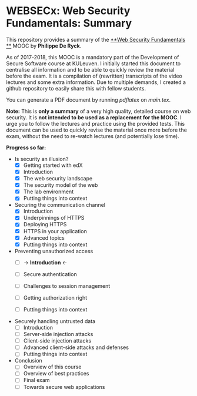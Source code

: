 # WEBSECx: Web Security Fundamentals: Summary
This repository provides a summary of the [**Web Security Fundamentals **](https://mooc.websec.be/) MOOC by **Philippe De Ryck**.

As of 2017-2018, this MOOC is a mandatory part of the Development of Secure Software course at KULeuven. I initially started this document to centralise all information and to be able to quickly review the material before the exam. It is a compilation of (rewritten) transcripts of the video lectures and some extra information. Due to multiple demands, I created a github repository to easily share this with fellow students.

You can generate a PDF document by running *pdflatex* on *main.tex*.

**Note:** This is **only a summary** of a very high quality, detailed course on web security. It is **not intended to be used as a replacement for the MOOC**. I urge you to follow the lectures and practice using the provided tests. This document can be used to quickly revise the material once more before the exam, without the need to re-watch lectures (and potentially lose time).



**Progress so far:**

* Is security an illusion?
  - [x] Getting started with edX
  - [x] Introduction
  - [x] The web security landscape
  - [x] The security model of the web
  - [x] The lab environment
  - [x] Putting things into context
* Securing the communication channel
  - [x] Introduction
  - [x] Underpinnings of HTTPS
  - [x] Deploying HTTPS
  - [x] HTTPS in your application
  - [x] Advanced topics
  - [x] Putting things into context
* Preventing unauthorized access 
  - [ ] &rarr; **Introduction** &larr;
  - [ ] Secure authentication
  - [ ] Challenges to session management
  - [ ] Getting authorization right
  - [ ] Putting things into context


* Securely handling untrusted data
  - [ ] Introduction
  - [ ] Server-side injection attacks
  - [ ] Client-side injection attacks
  - [ ] Advanced client-side attacks and defenses
  - [ ] Putting things into context
* Conclusion
  - [ ] Overview of this course
  - [ ] Overview of best practices
  - [ ] Final exam
  - [ ] Towards secure web applications